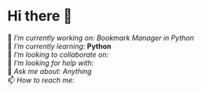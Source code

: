 
# Hi there 👋

🔭 *I’m currently working on: Bookmark Manager in Python*\
🌱 *I’m currently learning:* **Python**\
👯 *I’m looking to collaborate on:*\
🤔 *I’m looking for help with:*\
💬 *Ask me about: Anything*\
📫 *How to reach me:*
